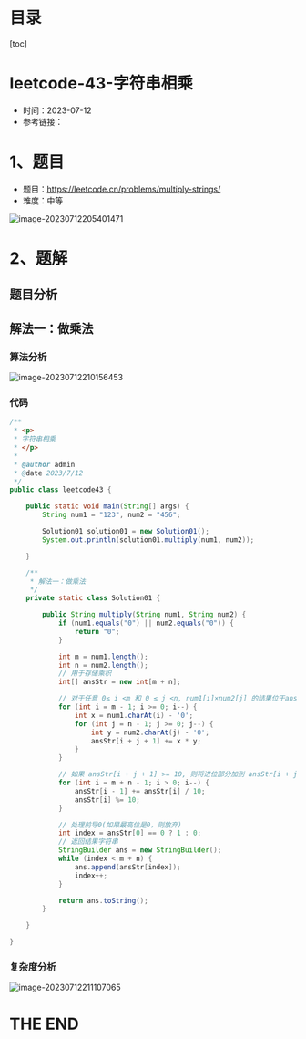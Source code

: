 # 目录

[toc]

# leetcode-43-字符串相乘

- 时间：2023-07-12
- 参考链接：



# 1、题目

- 题目：https://leetcode.cn/problems/multiply-strings/
- 难度：中等

![image-20230712205401471](https://2021-joker.oss-cn-shanghai.aliyuncs.com/java_img/image-20230712205401471.png)



# 2、题解

## 题目分析



## 解法一：做乘法

### 算法分析

![image-20230712210156453](https://2021-joker.oss-cn-shanghai.aliyuncs.com/java_img/image-20230712210156453.png)



### 代码

```java
/**
 * <p>
 * 字符串相乘
 * </p>
 *
 * @author admin
 * @date 2023/7/12
 */
public class leetcode43 {

    public static void main(String[] args) {
        String num1 = "123", num2 = "456";

        Solution01 solution01 = new Solution01();
        System.out.println(solution01.multiply(num1, num2));

    }

    /**
     * 解法一：做乘法
     */
    private static class Solution01 {

        public String multiply(String num1, String num2) {
            if (num1.equals("0") || num2.equals("0")) {
                return "0";
            }

            int m = num1.length();
            int n = num2.length();
            // 用于存储乘积
            int[] ansStr = new int[m + n];

            // 对于任意 0≤ i <m 和 0 ≤ j <n, num1[i]×num2[j] 的结果位于ansArr[i+j+1]
            for (int i = m - 1; i >= 0; i--) {
                int x = num1.charAt(i) - '0';
                for (int j = n - 1; j >= 0; j--) {
                    int y = num2.charAt(j) - '0';
                    ansStr[i + j + 1] += x * y;
                }
            }

            // 如果 ansStr[i + j + 1] >= 10, 则将进位部分加到 ansStr[i + j]
            for (int i = m + n - 1; i > 0; i--) {
                ansStr[i - 1] += ansStr[i] / 10;
                ansStr[i] %= 10;
            }

            // 处理前导0(如果最高位是0，则放弃)
            int index = ansStr[0] == 0 ? 1 : 0;
            // 返回结果字符串
            StringBuilder ans = new StringBuilder();
            while (index < m + n) {
                ans.append(ansStr[index]);
                index++;
            }

            return ans.toString();
        }

    }

}

```





### 复杂度分析

![image-20230712211107065](https://2021-joker.oss-cn-shanghai.aliyuncs.com/java_img/image-20230712211107065.png)









# THE END
